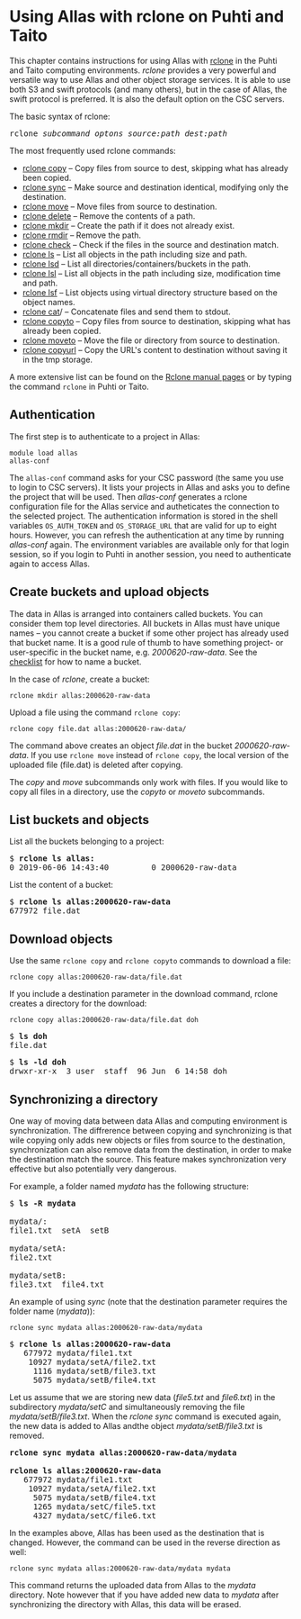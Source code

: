 # Using Allas with rclone on Puhti and Taito 

This chapter contains instructions for using Allas with [rclone](https://rclone.org/) in the Puhti and Taito computing environments. _rclone_ provides a very powerful and versatile way to use Allas and other object storage services. It is able to use both S3 and swift protocols (and many others), but in the case of Allas, the swift protocol is preferred. It is also the default option on the CSC servers.

The basic syntax of rclone:
<pre>
rclone <i>subcommand optons source:path dest:path</i> 
</pre>

The most frequently used rclone commands:

*    [rclone copy]( https://rclone.org/commands/rclone_copy/) – Copy files from source to dest, skipping what has already been copied.
*    [rclone sync](https://rclone.org/commands/rclone_sync/) – Make source and destination identical, modifying only the destination.
*    [rclone move](https://rclone.org/commands/rclone_move/) – Move files from source to destination.
*    [rclone delete](https://rclone.org/commands/rclone_delete/) – Remove the contents of a path.
*    [rclone mkdir](https://rclone.org/commands/rclone_mkdir/) – Create the path if it does not already exist.
*    [rclone rmdir](https://rclone.org/commands/rclone_rmdir/) – Remove the path.
*    [rclone check](https://rclone.org/commands/rclone_check/) – Check if the files in the source and destination match.
*    [rclone ls](https://rclone.org/commands/rclone_ls/) – List all objects in the path including size and path.
*    [rclone lsd](https://rclone.org/commands/rclone_lsd/) – List all directories/containers/buckets in the path.
*    [rclone lsl](https://rclone.org/commands/rclone_lsl/) – List all objects in the path including size, modification time and path.
*    [rclone lsf](https://rclone.org/commands/rclone_lsf/) – List objects using virtual directory structure based on the object names.
*    [rclone cat](https://rclone.org/commands/rclone_cat)/ – Concatenate files and send them to stdout.
*    [rclone copyto](https://rclone.org/commands/rclone_copyto/) – Copy files from source to destination, skipping what has already been copied.
*    [rclone moveto](https://rclone.org/commands/rclone_moveto/) – Move the file or directory from source to destination.
*    [rclone copyurl](https://rclone.org/commands/rclone_copyurl/) – Copy the URL's content to destination without saving it in the tmp storage.

A more extensive list can be found on the [Rclone manual pages]( https://rclone.org/docs/) or by typing the command `rclone` in Puhti or  Taito.

## Authentication

The first step is to authenticate to a project in Allas:
```text
module load allas
allas-conf
```

The `allas-conf` command asks for your CSC password (the same you use to login to CSC servers). It lists
your projects in Allas and asks you to define the project that will be used. Then _allas-conf_ generates a rclone configuration file for the Allas service and autheticates the connection to the selected project. The authentication information is stored in the shell variables `OS_AUTH_TOKEN` and `OS_STORAGE_URL` that are valid for up to eight hours. However, you can refresh the authentication at any time by running _allas-conf_ again. The environment variables are available only for that login session, so if you login to Puhti in another session, you need to authenticate again to access Allas.

## Create buckets and upload objects

The data in Allas is arranged into containers called buckets. You can consider them top level directories. All buckets in Allas must have unique names – you cannot create a bucket if some other project has already used that bucket name. It is a good rule of thumb to have something project- or user-specific in the bucket name, e.g. _2000620-raw-data_. See the [checklist](../introduction.md#naming-buckets) for how to name a bucket.

In the case of _rclone_, create a bucket:
```text
rclone mkdir allas:2000620-raw-data
```
Upload a file using the command ```rclone copy```:
```text
rclone copy file.dat allas:2000620-raw-data/
```
The command above creates an object _file.dat_ in the bucket _2000620-raw-data_.
If you use `rclone move` instead of `rclone copy`, the local version of the uploaded file (file.dat)
is deleted after copying.

The _copy_ and _move_ subcommands only work with files. If you would like to copy all files in a directory, use the _copyto_ or _moveto_ subcommands.

## List buckets and objects

List all the buckets belonging to a project:
<pre>$ <b>rclone ls allas:</b>
0 2019-06-06 14:43:40         0 2000620-raw-data
</pre>

List the content of a bucket: 
<pre>$ <b>rclone ls allas:2000620-raw-data</b>
677972 file.dat
</pre>

## Download objects

Use the same `rclone copy` and `rclone copyto` commands to download a file:
```text
rclone copy allas:2000620-raw-data/file.dat
```

If you include a destination parameter in the download command, rclone creates a directory for the download:
```text
rclone copy allas:2000620-raw-data/file.dat doh
```

<pre>$ <b>ls doh</b>
file.dat</pre>

<pre>$ <b>ls -ld doh</b>
drwxr-xr-x  3 user  staff  96 Jun  6 14:58 doh
</pre>

## Synchronizing a directory

One way of moving data between data Allas and computing environment is synchronization. The diffrerence between copying and synchronizing is that wile copying only adds new objects or files from source to the destination, synchronization can also remove data from the destination, in order to make the destination match the source. This feature makes synchronization very effective but also potentially very dangerous.

For example, a folder named _mydata_ has the following structure:
<pre>
$ <b>ls -R mydata</b>

mydata/:
file1.txt  setA  setB

mydata/setA:
file2.txt

mydata/setB:
file3.txt  file4.txt
</pre>

An example of using _sync_ (note that the destination parameter requires the folder name (_mydata_)):

```text
rclone sync mydata allas:2000620-raw-data/mydata
```

<pre>$ <b>rclone ls allas:2000620-raw-data</b>
   677972 mydata/file1.txt
    10927 mydata/setA/file2.txt
     1116 mydata/setB/file3.txt
     5075 mydata/setB/file4.txt
</pre>

Let us assume that we are storing new data (_file5.txt_ and _file6.txt_) in the subdirectory _mydata/setC_ and simultaneously removing the file _mydata/setB/file3.txt_. When the _rclone sync_ command is executed again, the new data is added to Allas andthe  object _mydata/setB/file3.txt_ is removed.

<pre><b>rclone sync mydata allas:2000620-raw-data/mydata</b>

<b>rclone ls allas:2000620-raw-data</b>
   677972 mydata/file1.txt
    10927 mydata/setA/file2.txt
     5075 mydata/setB/file4.txt
     1265 mydata/setC/file5.txt
     4327 mydata/setC/file6.txt
</pre>

In the examples above, Allas has been used as the destination that is changed. However, the command can be used in the reverse direction as well:
```text
rclone sync mydata allas:2000620-raw-data/mydata mydata
```
This command returns the uploaded data from Allas to the _mydata_ directory. Note however that if you have added new data to _mydata_ after synchronizing the directory with Allas, this data will be erased.
